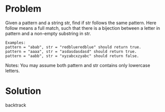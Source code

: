 Problem
===

Given a pattern and a string str, find if str follows the same pattern.
Here follow means a full match, such that there is a bijection between a letter in pattern and a non-empty substring in str.

    Examples:
    pattern = "abab", str = "redblueredblue" should return true.
    pattern = "aaaa", str = "asdasdasdasd" should return true.
    pattern = "aabb", str = "xyzabcxzyabc" should return false.

Notes: You may assume both pattern and str contains only lowercase letters.

Solution
===
backtrack
